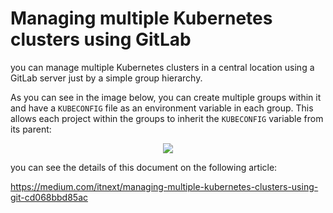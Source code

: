 # Managing multiple Kubernetes clusters using GitLab

you can manage multiple Kubernetes clusters in a central location using a GitLab server just by a simple group hierarchy. 

As you can see in the image below, you can create multiple groups within it and have a `KUBECONFIG` file as an environment variable in each group. This allows each project within the groups to inherit the `KUBECONFIG` variable from its parent:
<p align="center">
  <img src="pictures/gitlab-structure.png?raw=true" />
</p>

you can see the details of this document on the following article:

https://medium.com/itnext/managing-multiple-kubernetes-clusters-using-git-cd068bbd85ac

